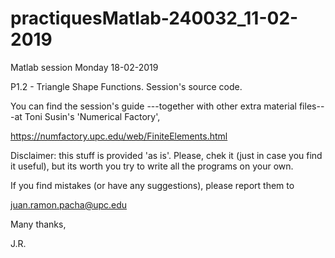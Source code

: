 # practiquesMatlab-240032_11-02-2019

Matlab session Monday 18-02-2019

P1.2 - Triangle Shape Functions. Session's source code. 

You can find the session's guide ---together with other extra material files---at Toni Susin's 'Numerical Factory', 

https://numfactory.upc.edu/web/FiniteElements.html

Disclaimer: this stuff is provided 'as is'. Please, chek it (just in case you find it useful), but its worth you try to write all the programs on your own.

If you find mistakes (or have any suggestions), please report them to 

juan.ramon.pacha@upc.edu 

Many thanks,

J.R.
